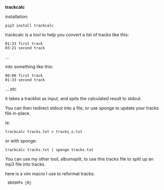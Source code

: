 **trackcalc**

installation:

    pip3 install trackcalc

trackcalc is a tool to help you convert a list of tracks like this:

    01:33 first track
    03:21 second track
...

into something like this:

    00:00 first track
    01:33 second track
... etc

it takes a tracklist as input, and spits the calculated result to stdout.

You can then redirect stdout into a file, or use sponge to update your tracks file in-place.

ie:

    trackcalc tracks.txt > tracks_o.txt
    
or with sponge:

    trackcalc tracks.txt | sponge tracks.txt

You can use my other tool, albumsplit, to use this tracks file to split up an mp3 file into tracks.

here is a vim macro I use to reformat tracks:

     $Bd$0Pa 0j
